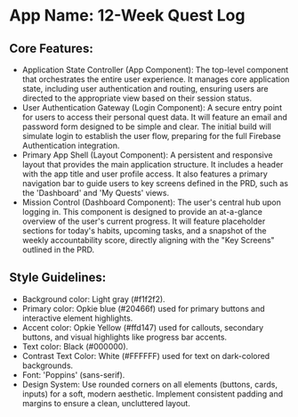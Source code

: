 # **App Name**: 12-Week Quest Log

## Core Features:

- Application State Controller (App Component): The top-level component that orchestrates the entire user experience. It manages core application state, including user authentication and routing, ensuring users are directed to the appropriate view based on their session status.
- User Authentication Gateway (Login Component): A secure entry point for users to access their personal quest data. It will feature an email and password form designed to be simple and clear. The initial build will simulate login to establish the user flow, preparing for the full Firebase Authentication integration.
- Primary App Shell (Layout Component): A persistent and responsive layout that provides the main application structure. It includes a header with the app title and user profile access. It also features a primary navigation bar to guide users to key screens defined in the PRD, such as the 'Dashboard' and 'My Quests' views.
- Mission Control (Dashboard Component): The user's central hub upon logging in. This component is designed to provide an at-a-glance overview of the user's current progress. It will feature placeholder sections for today's habits, upcoming tasks, and a snapshot of the weekly accountability score, directly aligning with the "Key Screens" outlined in the PRD.

## Style Guidelines:

- Background color: Light gray (#f1f2f2).
- Primary color: Opkie blue (#20466f) used for primary buttons and interactive element highlights.
- Accent color: Opkie Yellow (#ffd147) used for callouts, secondary buttons, and visual highlights like progress bar accents.
- Text color: Black (#000000).
- Contrast Text Color: White (#FFFFFF) used for text on dark-colored backgrounds.
- Font: 'Poppins' (sans-serif).
- Design System: Use rounded corners on all elements (buttons, cards, inputs) for a soft, modern aesthetic. Implement consistent padding and margins to ensure a clean, uncluttered layout.